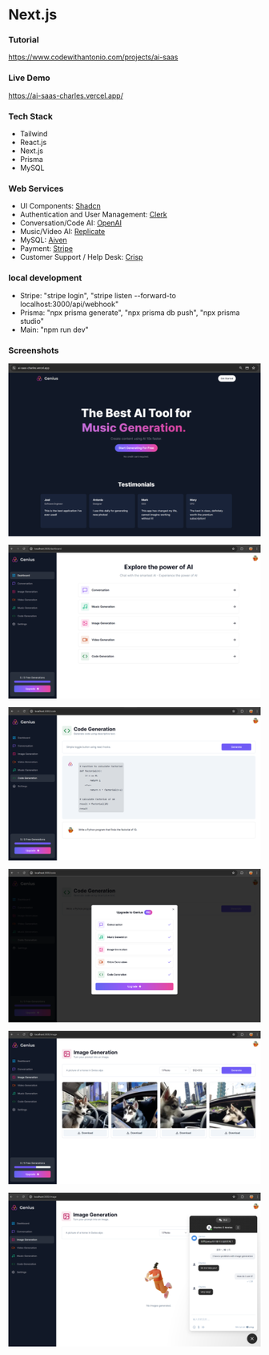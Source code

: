 # Next.js

### Tutorial

https://www.codewithantonio.com/projects/ai-saas

### Live Demo

https://ai-saas-charles.vercel.app/

### Tech Stack

- Tailwind
- React.js
- Next.js
- Prisma
- MySQL

### Web Services

- UI Components: [Shadcn](https://ui.shadcn.com/)
- Authentication and User Management: [Clerk](https://clerk.com/)
- Conversation/Code AI: [OpenAI](https://openai.com/)
- Music/Video AI: [Replicate](https://replicate.com/)
- MySQL: [Aiven](https://aiven.io/)
- Payment: [Stripe](https://stripe.com/)
- Customer Support / Help Desk: [Crisp](https://crisp.chat/en/)

### local development

- Stripe: "stripe login", "stripe listen --forward-to localhost:3000/api/webhook"
- Prisma: "npx prisma generate", "npx prisma db push", "npx prisma studio"
- Main: "npm run dev"

### Screenshots

![screenshot0](screenshots/screenshot0.png)

![screenshot1](screenshots/screenshot1.png)

![screenshot2](screenshots/screenshot2.png)

![screenshot3](screenshots/screenshot3.png)

![screenshot4](screenshots/screenshot4.png)

![screenshot5](screenshots/screenshot5.png)